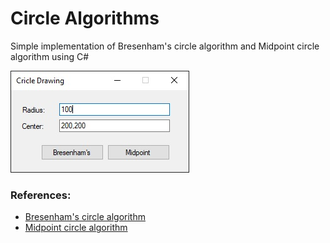 # Circle Algorithms
Simple implementation of Bresenham's circle algorithm and Midpoint circle algorithm using C#

<img src="/screenshot.jpg" /> 

### References:
- [Bresenham's circle algorithm](https://en.wikipedia.org/wiki/Bresenham%27s_line_algorithm)
- [Midpoint circle algorithm](https://en.wikipedia.org/wiki/Midpoint_circle_algorithm)
